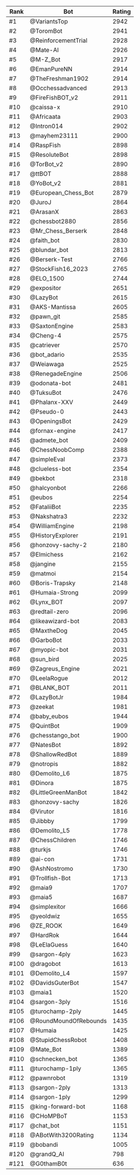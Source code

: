 Rank|Bot|Rating
---|---|---
#1|@VariantsTop|2942
#2|@ToromBot|2941
#3|@ReinforcementTrial|2928
#4|@Mate-AI|2926
#5|@M-Z_Bot|2917
#6|@EmanPureNN|2914
#7|@TheFreshman1902|2914
#8|@Occhessadvanced|2913
#9|@FireFishBOT_v2|2911
#10|@caissa-x|2910
#11|@Africaata|2903
#12|@Intron014|2902
#13|@mayhem23111|2900
#14|@RaspFish|2898
#15|@ResoluteBot|2898
#16|@TorBot_v2|2890
#17|@ttBOT|2888
#18|@YoBot_v2|2881
#19|@European_Chess_Bot|2879
#20|@JuroJ|2864
#21|@ArasanX|2863
#22|@chessbot2880|2856
#23|@Mr_Chess_Berserk|2848
#24|@faith_bot|2830
#25|@blundar_bot|2813
#26|@Berserk-Test|2766
#27|@StockFish16_2023|2765
#28|@ELO_1500|2744
#29|@expositor|2651
#30|@LazyBot|2615
#31|@AKS-Mantissa|2605
#32|@pawn_git|2585
#33|@SaxtonEngine|2583
#34|@Cheng-4|2575
#35|@catriever|2570
#36|@bot_adario|2535
#37|@Weiawaga|2525
#38|@RenegadeEngine|2506
#39|@odonata-bot|2481
#40|@TuksuBot|2476
#41|@Phalanx-XXV|2449
#42|@Pseudo-0|2443
#43|@OpeningsBot|2429
#44|@fornax-engine|2417
#45|@admete_bot|2409
#46|@ChessNoobComp|2388
#47|@simpleEval|2373
#48|@clueless-bot|2354
#49|@bekbot|2318
#50|@halcyonbot|2266
#51|@eubos|2254
#52|@FataliiBot|2235
#53|@Nakshatra3|2232
#54|@WilliamEngine|2198
#55|@HistoryExplorer|2191
#56|@honzovy-sachy-2|2180
#57|@Elmichess|2162
#58|@jangine|2155
#59|@matmoi|2154
#60|@Boris-Trapsky|2148
#61|@Humaia-Strong|2099
#62|@Lynx_BOT|2097
#63|@redtail-zero|2096
#64|@likeawizard-bot|2083
#65|@MaxtheDog|2045
#66|@GarboBot|2033
#67|@myopic-bot|2031
#68|@sun_bird|2025
#69|@Zagreus_Engine|2021
#70|@LeelaRogue|2012
#71|@BLANK_BOT|2011
#72|@LazyBotJr|1984
#73|@zeekat|1981
#74|@baby_eubos|1944
#75|@QuintBot|1909
#76|@chesstango_bot|1900
#77|@NatesBot|1892
#78|@ShallowRedBot|1889
#79|@notropis|1882
#80|@Demolito_L6|1875
#81|@Dinora|1875
#82|@LittleGreenManBot|1842
#83|@honzovy-sachy|1826
#84|@Virutor|1816
#85|@Jibbby|1799
#86|@Demolito_L5|1778
#87|@ChessChildren|1746
#88|@turkjs|1746
#89|@ai-con|1731
#90|@AshNostromo|1730
#91|@Trollfish-Bot|1713
#92|@maia9|1707
#93|@maia5|1687
#94|@simplexitor|1666
#95|@yeoldwiz|1655
#96|@ZE_ROOK|1649
#97|@HardRok|1644
#98|@LeElaGuess|1640
#99|@sargon-4ply|1623
#100|@dragobot|1613
#101|@Demolito_L4|1597
#102|@DavidsGuterBot|1547
#103|@maia1|1520
#104|@sargon-3ply|1516
#105|@turochamp-2ply|1445
#106|@RoundMoundOfRebounds|1435
#107|@Humaia|1425
#108|@StupidChessRobot|1408
#109|@Mate_Bot|1389
#110|@schnecken_bot|1365
#111|@turochamp-1ply|1365
#112|@pawnrobot|1319
#113|@sargon-2ply|1313
#114|@sargon-1ply|1299
#115|@king-forward-bot|1168
#116|@CHoMPBoT|1153
#117|@chat_bot|1151
#118|@ABotWith3200Rating|1134
#119|@bobandi|1005
#120|@grandQ_AI|798
#121|@G0thamB0t|636
